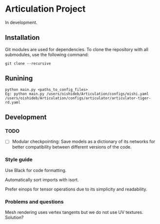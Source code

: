 # Articulation Project
In development.

## Installation
Git modules are used for dependencies. To clone the repository with all submodules, use the following command:
```
git clone --recursive
```

## Runining 
```
python main.py <paths_to_config_files>
Eg: python main.py /users/oishideb/Articulation/configs/oishi.yaml /users/oishideb/Articulation/configs/articulator/articulator-tiger-rd.yaml
```

## Development

### TODO
- [ ] Modular checkpointing: Save models as a dictionary of its networks for better compatibility between different versions of the code.

### Style guide
Use Black for code formatting.

Automatically sort imports with isort.

Prefer einops for tensor operations due to its simplicity and readability.

### Problems and questions
Mesh rendering uses vertex tangents but we do not use UV textures. Solution?
